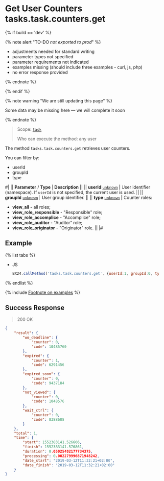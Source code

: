# Get User Counters tasks.task.counters.get

{% if build == 'dev' %}

{% note alert "TO-DO _not exported to prod_" %}

- adjustments needed for standard writing
- parameter types not specified
- parameter requirements not indicated
- examples missing (should include three examples - curl, js, php)
- no error response provided
 
{% endnote %}

{% endif %}

{% note warning "We are still updating this page" %}

Some data may be missing here — we will complete it soon

{% endnote %}

> Scope: [`task`](../scopes/permissions.md)
>
> Who can execute the method: any user

The method `tasks.task.counters.get` retrieves user counters.

You can filter by:
- userId
- groupId
- type

#|
|| **Parameter** / **Type** | **Description** ||
|| **userId**
[`unknown`](../data-types.md) | User identifier (namespace). If `userId` is not specified, the current user is used. ||
|| **groupId**
[`unknown`](../data-types.md) | User group identifier. ||
|| **type**
[`unknown`](../data-types.md) | Counter roles: 
- **view_all** - all roles; 
- **view_role_responsible** - "Responsible" role; 
- **view_role_accomplice** - "Accomplice" role; 
- **view_role_auditor** - "Auditor" role; 
- **view_role_originator** - "Originator" role. 
||
|#

## Example

{% list tabs %}

- JS

    ```js
    BX24.callMethod('tasks.task.counters.get', {userId:1, groupId:0, type:'view_all'}, (res)=>{console.log(res.answer.result);});
    ```

{% endlist %}

{% include [Footnote on examples](../../_includes/examples.md) %}

## Success Response

> 200 OK

```json
{
    "result": {
        "wo_deadline": {
            "counter": 0,
            "code": 10485760
        },
        "expired": {
            "counter": 1,
            "code": 6291456
        },
        "expired_soon": {
            "counter": 0,
            "code": 9437184
        },
        "not_viewed": {
            "counter": 0,
            "code": 1048576
        },
        "wait_ctrl": {
            "counter": 0,
            "code": 8388608
        }
    },
    "total": 1,
    "time": {
        "start": 1552383141.526606,
        "finish": 1552383141.576861,
        "duration": 0.05025482177734375,
        "processing": 0.002279996871948242,
        "date_start": "2019-03-12T11:32:21+02:00",
        "date_finish": "2019-03-12T11:32:21+02:00"
    }
}
```
